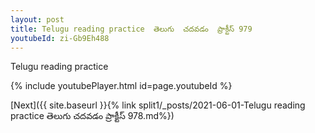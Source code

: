 ```yaml
---
layout: post
title: Telugu reading practice  తెలుగు  చదవడం  ప్రాక్టీస్ 979
youtubeId: zi-Gb9Eh488
---
```

 
 
Telugu reading practice
 
 
 
 
 


{% include youtubePlayer.html id=page.youtubeId %}
 
[Next]({{ site.baseurl }}{% link  split1/_posts/2021-06-01-Telugu reading practice  తెలుగు  చదవడం  ప్రాక్టీస్ 978.md%})
 

